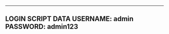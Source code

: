 -------------------------
LOGIN SCRIPT DATA
USERNAME: admin
PASSWORD: admin123
-------------------------
